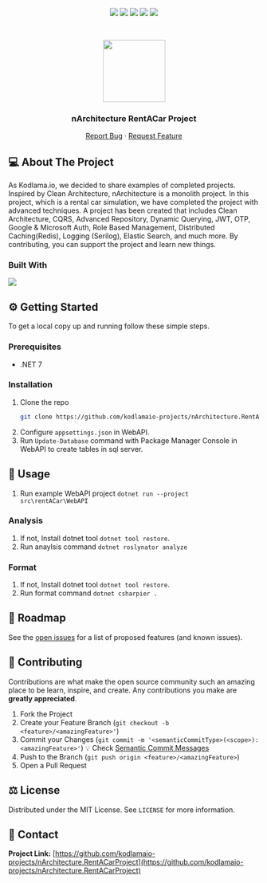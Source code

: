 <p align="center">
  <a href="https://github.com/kodlamaio-projects/nArchitecture.RentACarProject/graphs/contributors"><img src="https://img.shields.io/github/contributors/kodlamaio-projects/nArchitecture.RentACarProject.svg?style=for-the-badge"></a>
  <a href="https://github.com/kodlamaio-projects/nArchitecture.RentACarProject/network/members"><img src="https://img.shields.io/github/forks/kodlamaio-projects/nArchitecture.RentACarProject.svg?style=for-the-badge"></a>
  <a href="https://github.com/kodlamaio-projects/nArchitecture.RentACarProject/stargazers"><img src="https://img.shields.io/github/stars/kodlamaio-projects/nArchitecture.RentACarProject.svg?style=for-the-badge"></a>
  <a href="https://github.com/kodlamaio-projects/nArchitecture.RentACarProject/issues"><img src="https://img.shields.io/github/issues/kodlamaio-projects/nArchitecture.RentACarProject.svg?style=for-the-badge"></a>
  <a href="https://github.com/kodlamaio-projects/nArchitecture.RentACarProject/blob/master/LICENSE"><img src="https://img.shields.io/github/license/kodlamaio-projects/nArchitecture.RentACarProject.svg?style=for-the-badge"></a>
</p><br />

<p align="center">
  <a href="https://github.com/kodlamaio-projects/nArchitecture.RentACarProject"><img src="https://user-images.githubusercontent.com/53148314/194872467-827dc967-acee-4bca-88a2-59ed5695bebf.png" height="125"></a>
  <h3 align="center">nArchitecture RentACar Project
</h3>
  <p align="center">
    <!-- PROJECT_DESCRIPTION -->
    <!-- <br />
    <a href="https://github.com/kodlamaio-projects/nArchitecture.RentACarProject"><strong>Explore the docs »</strong></a>
    <br /> -->
    <!-- <br />
    <a href="https://github.com/kodlamaio-projects/nArchitecture.RentACarProject">View Demo</a>
    · -->
    <a href="https://github.com/kodlamaio-projects/nArchitecture.RentACarProject/issues">Report Bug</a>
    ·
    <a href="https://github.com/kodlamaio-projects/nArchitecture.RentACarProject/issues">Request Feature</a>
  </p>
</p>

## 💻 About The Project

As Kodlama.io, we decided to share examples of completed projects. Inspired by Clean Architecture, nArchitecture is a monolith project. In this project, which is a rental car simulation, we have completed the project with advanced techniques. A project has been created that includes Clean Architecture, CQRS, Advanced Repository, Dynamic Querying, JWT, OTP, Google & Microsoft Auth, Role Based Management, Distributed Caching(Redis), Logging (Serilog), Elastic Search, and much more. By contributing, you can support the project and learn new things.

### Built With

[![](https://img.shields.io/badge/.NET%20Core-512BD4?style=for-the-badge&logo=dotnet&logoColor=white)](https://learn.microsoft.com/tr-tr/dotnet/welcome)

## ⚙️ Getting Started

To get a local copy up and running follow these simple steps.

### Prerequisites

- .NET 7

### Installation

1. Clone the repo
   ```sh
   git clone https://github.com/kodlamaio-projects/nArchitecture.RentACarProject.git
   ```
2. Configure `appsettings.json` in WebAPI.
3. Run `Update-Database` command with Package Manager Console in WebAPI to create tables in sql server.

## 🚀 Usage

1. Run example WebAPI project `dotnet run --project src\rentACar\WebAPI`

### Analysis

1. If not, Install dotnet tool `dotnet tool restore`.
2. Run anaylsis command `dotnet roslynator analyze`

### Format

1. If not, Install dotnet tool `dotnet tool restore`.
2. Run format command `dotnet csharpier .`

## 🚧 Roadmap

See the [open issues](https://github.com/kodlamaio-projects/nArchitecture.RentACarProject/issues) for a list of proposed features (and known issues).

## 🤝 Contributing

Contributions are what make the open source community such an amazing place to be learn, inspire, and create. Any contributions you make are **greatly appreciated**.

1. Fork the Project
2. Create your Feature Branch (`git checkout -b <feature>/<amazingFeature>'`)
3. Commit your Changes (`git commit -m '<semanticCommitType>(<scope>): <amazingFeature>'`)
   💡 Check [Semantic Commit Messages](./docs/Semantic%20Commit%20Messages.md)
4. Push to the Branch (`git push origin <feature>/<amazingFeature>`)
5. Open a Pull Request

## ⚖️ License

Distributed under the MIT License. See `LICENSE` for more information.

## 📧 Contact

**Project Link:** [https://github.com/kodlamaio-projects/nArchitecture.RentACarProject](https://github.com/kodlamaio-projects/nArchitecture.RentACarProject)

<!-- ## 🙏 Acknowledgements
- []() -->

<!-- readme template author: https://github.com/ahmet-cetinkaya-core -->
